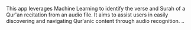 This app leverages Machine Learning to identify the verse and Surah of a Qur'an recitation from an audio file. It aims to assist users in easily discovering and navigating Qur'anic content through audio recognition.
..
